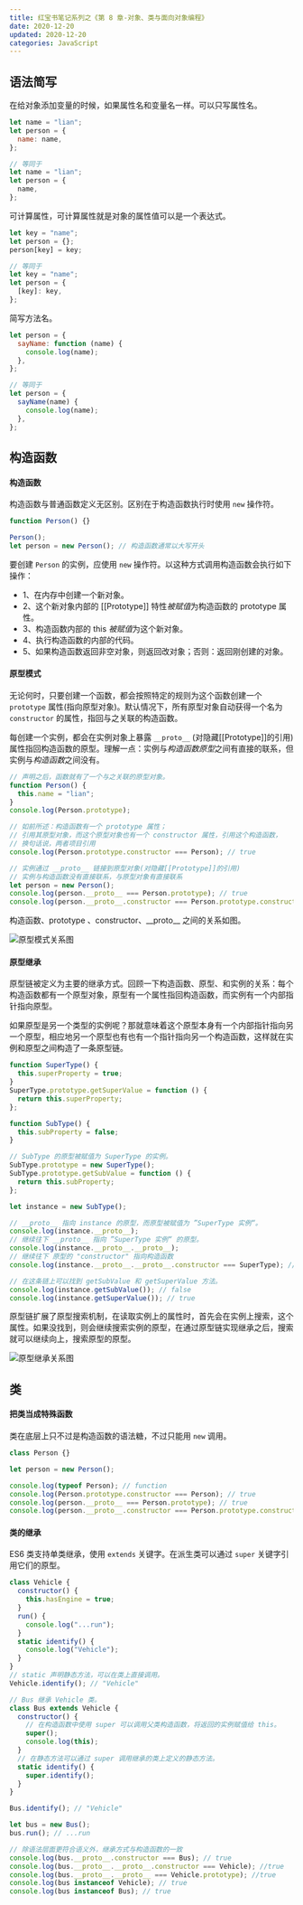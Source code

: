```yaml
---
title: 红宝书笔记系列之《第 8 章-对象、类与面向对象编程》
date: 2020-12-20
updated: 2020-12-20
categories: JavaScript
---
```


## 语法简写

在给对象添加变量的时候，如果属性名和变量名一样。可以只写属性名。

```js
let name = "lian";
let person = {
  name: name,
};

// 等同于
let name = "lian";
let person = {
  name,
};
```

可计算属性，可计算属性就是对象的属性值可以是一个表达式。

```js
let key = "name";
let person = {};
person[key] = key;

// 等同于
let key = "name";
let person = {
  [key]: key,
};
```

简写方法名。

```js
let person = {
  sayName: function (name) {
    console.log(name);
  },
};

// 等同于
let person = {
  sayName(name) {
    console.log(name);
  },
};
```

## 构造函数

#### 构造函数

构造函数与普通函数定义无区别。区别在于构造函数执行时使用 `new` 操作符。

```js
function Person() {}

Person();
let person = new Person(); // 构造函数通常以大写开头
```

要创建 `Person` 的实例，应使用 `new` 操作符。以这种方式调用构造函数会执行如下操作：

- 1、在内存中创建一个新对象。
- 2、这个新对象内部的 [[Prototype]] 特性*被赋值*为构造函数的 prototype 属性。
- 3、构造函数内部的 this *被赋值*为这个新对象。
- 4、执行构造函数的内部的代码。
- 5、如果构造函数返回非空对象，则返回改对象；否则：返回刚创建的对象。

#### 原型模式

无论何时，只要创建一个函数，都会按照特定的规则为这个函数创建一个 `prototype` 属性(指向原型对象)。默认情况下，所有原型对象自动获得一个名为 `constructor` 的属性，指回与之关联的构造函数。

每创建一个实例，都会在实例对象上暴露 `__proto__` (对隐藏[[Prototype]]的引用) 属性指回构造函数的原型。理解一点：实例与*构造函数原型*之间有直接的联系，但实例与*构造函数*之间没有。

```js
// 声明之后，函数就有了一个与之关联的原型对象。
function Person() {
  this.name = "lian";
}
console.log(Person.prototype);
```

```js
// 如前所述：构造函数有一个 prototype 属性；
// 引用其原型对象，而这个原型对象也有一个 constructor 属性，引用这个构造函数，
// 换句话说，两者项目引用
console.log(Person.prototype.constructor === Person); // true
```

```js
// 实例通过 __proto__ 链接到原型对象(对隐藏[[Prototype]]的引用)
// 实例与构造函数没有直接联系，与原型对象有直接联系
let person = new Person();
console.log(person.__proto__ === Person.prototype); // true
console.log(person.__proto__.constructor === Person.prototype.constructor); // true
```

构造函数、prototype 、constructor、\_\_proto\_\_ 之间的关系如图。

![原型模式关系图](./image/第8章-1.jpeg)

#### 原型继承

原型链被定义为主要的继承方式。回顾一下构造函数、原型、和实例的关系：每个构造函数都有一个原型对象，原型有一个属性指回构造函数，而实例有一个内部指针指向原型。

如果原型是另一个类型的实例呢？那就意味着这个原型本身有一个内部指针指向另一个原型，相应地另一个原型也有也有一个指针指向另一个构造函数，这样就在实例和原型之间构造了一条原型链。

```js
function SuperType() {
  this.superProperty = true;
}
SuperType.prototype.getSuperValue = function () {
  return this.superProperty;
};

function SubType() {
  this.subProperty = false;
}

// SubType 的原型被赋值为 SuperType 的实例。
SubType.prototype = new SuperType();
SubType.prototype.getSubValue = function () {
  return this.subProperty;
};

let instance = new SubType();

// __proto__ 指向 instance 的原型，而原型被赋值为 ”SuperType 实例“。
console.log(instance.__proto__);
// 继续往下 __proto__ 指向 ”SuperType 实例“ 的原型。
console.log(instance.__proto__.__proto__);
// 继续往下 原型的 "constructor" 指向构造函数
console.log(instance.__proto__.__proto__.constructor === SuperType); // true

// 在这条链上可以找到 getSubValue 和 getSuperValue 方法。
console.log(instance.getSubValue()); // false
console.log(instance.getSuperValue()); // true
```

原型链扩展了原型搜索机制，在读取实例上的属性时，首先会在实例上搜索，这个属性。如果没找到，则会继续搜索实例的原型，在通过原型链实现继承之后，搜索就可以继续向上，搜索原型的原型。

![原型继承关系图](./image/第8章-2.jpeg)

## 类

#### 把类当成特殊函数

类在底层上只不过是构造函数的语法糖，不过只能用 `new` 调用。

```js
class Person {}

let person = new Person();

console.log(typeof Person); // function
console.log(Person.prototype.constructor === Person); // true
console.log(person.__proto__ === Person.prototype); // true
console.log(person.__proto__.constructor === Person.prototype.constructor); // true
```

#### 类的继承

ES6 类支持单类继承，使用 `extends` 关键字。在派生类可以通过 `super` 关键字引用它们的原型。

```js
class Vehicle {
  constructor() {
    this.hasEngine = true;
  }
  run() {
    console.log("...run");
  }
  static identify() {
    console.log("Vehicle");
  }
}
// static 声明静态方法，可以在类上直接调用。
Vehicle.identify(); // "Vehicle"

// Bus 继承 Vehicle 类。
class Bus extends Vehicle {
  constructor() {
    // 在构造函数中使用 super 可以调用父类构造函数，将返回的实例赋值给 this。
    super();
    console.log(this);
  }
  // 在静态方法可以通过 super 调用继承的类上定义的静态方法。
  static identify() {
    super.identify();
  }
}

Bus.identify(); // "Vehicle"

let bus = new Bus();
bus.run(); // ...run

// 除语法层面更符合语义外，继承方式与构造函数的一致
console.log(bus.__proto__.constructor === Bus); // true
console.log(bus.__proto__.__proto__.constructor === Vehicle); //true
console.log(bus.__proto__.__proto__ === Vehicle.prototype); //true
console.log(bus instanceof Vehicle); // true
console.log(bus instanceof Bus); // true
```
